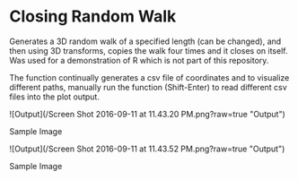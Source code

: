 # Closing Random Walk

Generates a 3D random walk of a specified length (can be changed), and then using 3D transforms, copies the walk four times and it closes on itself. Was used for a demonstration of R which is not part of this repository. 

The function continually generates a csv file of coordinates and to visualize different paths, manually run the function (Shift-Enter) to read different csv files into the plot output. 

![Output](/Screen Shot 2016-09-11 at 11.43.20 PM.png?raw=true "Output")

Sample Image

![Output](/Screen Shot 2016-09-11 at 11.43.52 PM.png?raw=true "Output")

Sample Image
